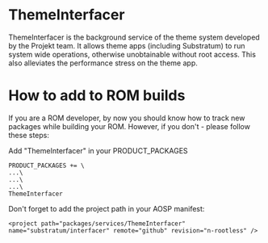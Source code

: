 # ThemeInterfacer

ThemeInterfacer is the background service of the theme system developed by the Projekt team. It allows theme apps (including Substratum) to run system wide operations, otherwise unobtainable without root access. This also alleviates the performance stress on the theme app.

# How to add to ROM builds
If you are a ROM developer, by now you should know how to track new packages while building your ROM. However, if you don't - please follow these steps:

Add "ThemeInterfacer" in your PRODUCT_PACKAGES

    PRODUCT_PACKAGES += \
    ...\
    ...\
    ...\
    ThemeInterfacer

Don't forget to add the project path in your AOSP manifest:

    <project path="packages/services/ThemeInterfacer" name="substratum/interfacer" remote="github" revision="n-rootless" />
